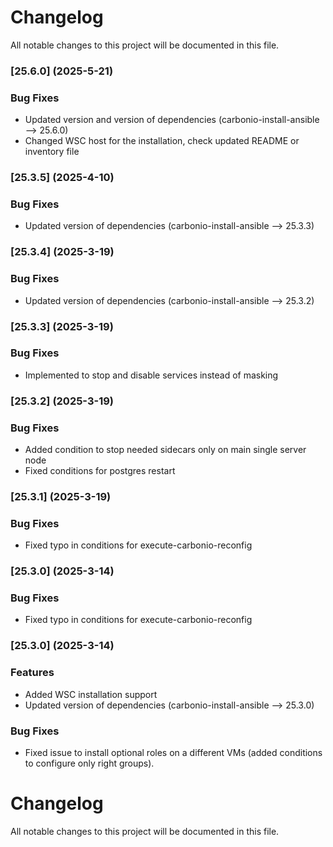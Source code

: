 # Changelog

All notable changes to this project will be documented in this file. 

### [25.6.0] (2025-5-21)

### Bug Fixes
* Updated version and version of dependencies (carbonio-install-ansible --> 25.6.0)
* Changed WSC host for the installation, check updated README or inventory file

### [25.3.5] (2025-4-10)

### Bug Fixes
* Updated version of dependencies (carbonio-install-ansible --> 25.3.3)

### [25.3.4] (2025-3-19)

### Bug Fixes
* Updated version of dependencies (carbonio-install-ansible --> 25.3.2)

### [25.3.3] (2025-3-19)

### Bug Fixes
* Implemented to stop and disable services instead of masking

### [25.3.2] (2025-3-19)

### Bug Fixes
* Added condition to stop needed sidecars only on main single server node
* Fixed conditions for postgres restart 

### [25.3.1] (2025-3-19)

### Bug Fixes
* Fixed typo in conditions for execute-carbonio-reconfig

### [25.3.0] (2025-3-14)

### Bug Fixes
* Fixed typo in conditions for execute-carbonio-reconfig

### [25.3.0] (2025-3-14)

### Features
* Added WSC installation support
* Updated version of dependencies (carbonio-install-ansible --> 25.3.0)

### Bug Fixes
* Fixed issue to install optional roles on a different VMs (added conditions to configure only right groups).


# Changelog

All notable changes to this project will be documented in this file. 
